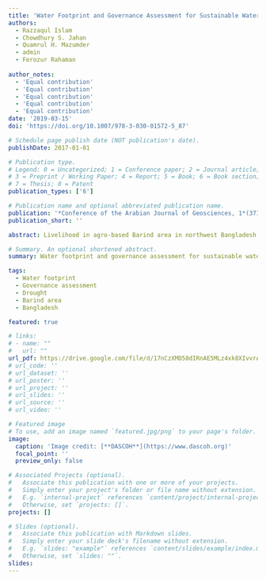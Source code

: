 ```yaml
---
title: 'Water Footprint and Governance Assessment for Sustainable Water Resource Management in Drought-Prone Barind Area, NW Bangladesh'
authors:
  - Razzaqul Islam
  - Chowdhury S. Jahan
  - Quamrul H. Mazumder
  - admin
  - Ferozur Rahaman
  
author_notes:
  - 'Equal contribution'
  - 'Equal contribution'
  - 'Equal contribution'
  - 'Equal contribution'
  - 'Equal contribution'
date: '2019-03-15'
doi: 'https://doi.org/10.1007/978-3-030-01572-5_87'

# Schedule page publish date (NOT publication's date).
publishDate: 2017-01-01

# Publication type.
# Legend: 0 = Uncategorized; 1 = Conference paper; 2 = Journal article;
# 3 = Preprint / Working Paper; 4 = Report; 5 = Book; 6 = Book section;
# 7 = Thesis; 8 = Patent
publication_types: ['6']

# Publication name and optional abbreviated publication name.
publication: '*Conference of the Arabian Journal of Geosciences, 1*(371--373)'
publication_short: ''

abstract: Livelihood in agro-based Barind area in northwest Bangladesh is at risk due to moderate-extreme drought impacts. Assessment of water governance status is carried out considering the blue water footprint (WF). Here, the cropping pattern is dominated by rice and the majority of the farmers use groundwater for irrigation. Among crop varieties, Boro rice accounts for the highest WF (3109 l/kg) consuming 70% of water with little economic return, and all crops exceed global WF standards. The performance indicators like transparency, accountability, participation, social equity, environmental integrity, efficiency and effectiveness of government organizations (BMDA, BWDB, DPHE and LGED) and NGOs (DASCOH Foundation) show that the performance of DASCOH Foundation was ‘good’; BMDA and LGED ‘moderate’; while BWDB and DPHE ‘bad’, and should take rigorous action plans for scaling up in these issues. DASCOH Foundation has started to institutionalize IWRM, updating water laws etc. So, appropriate strategies for governance performance due to sustainable resource management should be given priority with enabling environment, institutions, and instruments.

# Summary. An optional shortened abstract.
summary: Water footprint and governance assessment for sustainable water resource management in drought-prone Barind area, NW Bangladesh.

tags:
  - Water footprint
  - Governance assessment
  - Drought
  - Barind area
  - Bangladesh

featured: true

# links:
# - name: ""
#   url: ""
url_pdf: https://drive.google.com/file/d/17nCzXMD58dIRnAE5MLz4xk8XIvvrAtQG/view?usp=sharing
# url_code: ''
# url_dataset: ''
# url_poster: ''
# url_project: ''
# url_slides: ''
# url_source: ''
# url_video: ''

# Featured image
# To use, add an image named `featured.jpg/png` to your page's folder.
image:
  caption: 'Image credit: [**DASCOH**](https://www.dascoh.org)'
  focal_point: ''
  preview_only: false

# Associated Projects (optional).
#   Associate this publication with one or more of your projects.
#   Simply enter your project's folder or file name without extension.
#   E.g. `internal-project` references `content/project/internal-project/index.md`.
#   Otherwise, set `projects: []`.
projects: []

# Slides (optional).
#   Associate this publication with Markdown slides.
#   Simply enter your slide deck's filename without extension.
#   E.g. `slides: "example"` references `content/slides/example/index.md`.
#   Otherwise, set `slides: ""`.
slides:
---
```

